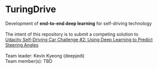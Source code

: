 # TuringDrive
Development of <b>end-to-end deep learning</b> for self-driving technology<br><br>
The intent of this repository is to submit a competing solution to<br>
[Udacity Self-Driving Car Challenge #2: Using Deep Learning to Predict Steering Angles](https://medium.com/udacity/challenge-2-using-deep-learning-to-predict-steering-angles-f42004a36ff3 "Udacity Self-Driving Car Challenge #2")<br><br>
Team leader: Kevin Kyeong (deepjedi)<br>
Team member(s): TBD
